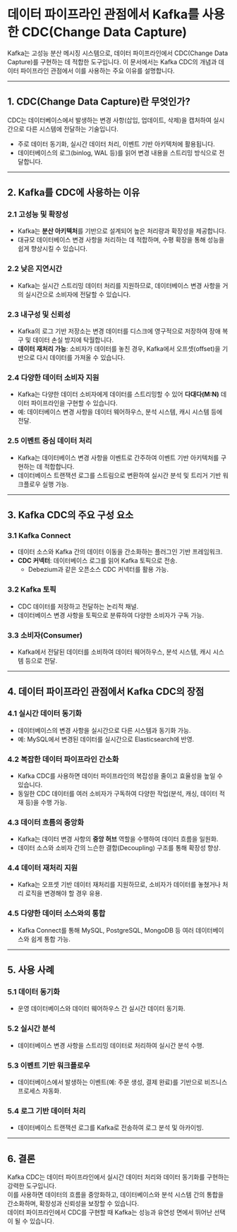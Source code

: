 
# 데이터 파이프라인 관점에서 Kafka를 사용한 CDC(Change Data Capture)

Kafka는 고성능 분산 메시징 시스템으로, 데이터 파이프라인에서 CDC(Change Data Capture)를 구현하는 데 적합한 도구입니다. 이 문서에서는 Kafka CDC의 개념과 데이터 파이프라인 관점에서 이를 사용하는 주요 이유를 설명합니다.

---

## 1. CDC(Change Data Capture)란 무엇인가?

CDC는 데이터베이스에서 발생하는 변경 사항(삽입, 업데이트, 삭제)을 캡처하여 실시간으로 다른 시스템에 전달하는 기술입니다.
- 주로 데이터 동기화, 실시간 데이터 처리, 이벤트 기반 아키텍처에 활용됩니다.
- 데이터베이스의 로그(binlog, WAL 등)를 읽어 변경 내용을 스트리밍 방식으로 전달합니다.

---

## 2. Kafka를 CDC에 사용하는 이유

### 2.1 고성능 및 확장성
- Kafka는 **분산 아키텍처**를 기반으로 설계되어 높은 처리량과 확장성을 제공합니다.
- 대규모 데이터베이스 변경 사항을 처리하는 데 적합하며, 수평 확장을 통해 성능을 쉽게 향상시킬 수 있습니다.

### 2.2 낮은 지연시간
- Kafka는 실시간 스트리밍 데이터 처리를 지원하므로, 데이터베이스 변경 사항을 거의 실시간으로 소비자에 전달할 수 있습니다.

### 2.3 내구성 및 신뢰성
- Kafka의 로그 기반 저장소는 변경 데이터를 디스크에 영구적으로 저장하여 장애 복구 및 데이터 손실 방지에 탁월합니다.
- **데이터 재처리 가능**: 소비자가 데이터를 놓친 경우, Kafka에서 오프셋(offset)을 기반으로 다시 데이터를 가져올 수 있습니다.

### 2.4 다양한 데이터 소비자 지원
- Kafka는 다양한 데이터 소비자에게 데이터를 스트리밍할 수 있어 **다대다(M:N)** 데이터 파이프라인을 구현할 수 있습니다.
- 예: 데이터베이스 변경 사항을 데이터 웨어하우스, 분석 시스템, 캐시 시스템 등에 전달.

### 2.5 이벤트 중심 데이터 처리
- Kafka는 데이터베이스 변경 사항을 이벤트로 간주하여 이벤트 기반 아키텍처를 구현하는 데 적합합니다.
- 데이터베이스 트랜잭션 로그를 스트림으로 변환하여 실시간 분석 및 트리거 기반 워크플로우 실행 가능.

---

## 3. Kafka CDC의 주요 구성 요소

### 3.1 Kafka Connect
- 데이터 소스와 Kafka 간의 데이터 이동을 간소화하는 플러그인 기반 프레임워크.
- **CDC 커넥터**: 데이터베이스 로그를 읽어 Kafka 토픽으로 전송.
  - Debezium과 같은 오픈소스 CDC 커넥터를 활용 가능.

### 3.2 Kafka 토픽
- CDC 데이터를 저장하고 전달하는 논리적 채널.
- 데이터베이스 변경 사항을 토픽으로 분류하여 다양한 소비자가 구독 가능.

### 3.3 소비자(Consumer)
- Kafka에서 전달된 데이터를 소비하여 데이터 웨어하우스, 분석 시스템, 캐시 시스템 등으로 전달.

---

## 4. 데이터 파이프라인 관점에서 Kafka CDC의 장점

### 4.1 실시간 데이터 동기화
- 데이터베이스의 변경 사항을 실시간으로 다른 시스템과 동기화 가능.
- 예: MySQL에서 변경된 데이터를 실시간으로 Elasticsearch에 반영.

### 4.2 복잡한 데이터 파이프라인 간소화
- Kafka CDC를 사용하면 데이터 파이프라인의 복잡성을 줄이고 효율성을 높일 수 있습니다.
- 동일한 CDC 데이터를 여러 소비자가 구독하여 다양한 작업(분석, 캐싱, 데이터 적재 등)을 수행 가능.

### 4.3 데이터 흐름의 중앙화
- Kafka는 데이터 변경 사항의 **중앙 허브** 역할을 수행하여 데이터 흐름을 일원화.
- 데이터 소스와 소비자 간의 느슨한 결합(Decoupling) 구조를 통해 확장성 향상.

### 4.4 데이터 재처리 지원
- Kafka는 오프셋 기반 데이터 재처리를 지원하므로, 소비자가 데이터를 놓쳤거나 처리 로직을 변경해야 할 경우 유용.

### 4.5 다양한 데이터 소스와의 통합
- Kafka Connect를 통해 MySQL, PostgreSQL, MongoDB 등 여러 데이터베이스와 쉽게 통합 가능.

---

## 5. 사용 사례

### 5.1 데이터 동기화
- 운영 데이터베이스와 데이터 웨어하우스 간 실시간 데이터 동기화.

### 5.2 실시간 분석
- 데이터베이스 변경 사항을 스트리밍 데이터로 처리하여 실시간 분석 수행.

### 5.3 이벤트 기반 워크플로우
- 데이터베이스에서 발생하는 이벤트(예: 주문 생성, 결제 완료)를 기반으로 비즈니스 프로세스 자동화.

### 5.4 로그 기반 데이터 처리
- 데이터베이스 트랜잭션 로그를 Kafka로 전송하여 로그 분석 및 아카이빙.

---

## 6. 결론

Kafka CDC는 데이터 파이프라인에서 실시간 데이터 처리와 데이터 동기화를 구현하는 강력한 도구입니다.  
이를 사용하면 데이터의 흐름을 중앙화하고, 데이터베이스와 분석 시스템 간의 통합을 간소화하며, 확장성과 신뢰성을 보장할 수 있습니다.  
데이터 파이프라인에서 CDC를 구현할 때 Kafka는 성능과 유연성 면에서 뛰어난 선택이 될 수 있습니다.
